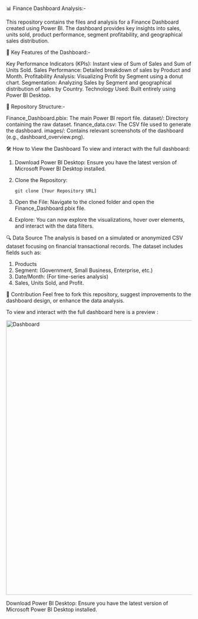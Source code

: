 📊 Finance Dashboard Analysis:-
 
   This repository contains the files and analysis for a Finance Dashboard created using Power BI. The dashboard provides key insights into sales, units sold, product performance, segment profitability, and 
   geographical sales distribution.

 🌟 Key Features of the Dashboard:-
 
   Key Performance Indicators (KPIs): Instant view of Sum of Sales and Sum of Units Sold.
   Sales Performance: Detailed breakdown of sales by Product and Month.
   Profitability Analysis: Visualizing Profit by Segment using a donut chart.
   Segmentation: Analyzing Sales by Segment and geographical distribution of sales by Country.
   Technology Used: Built entirely using Power BI Desktop.
      
 📁 Repository Structure:-
      
   Finance_Dashboard.pbix: The main Power BI report file.
   dataset/: Directory containing the raw dataset.
   finance_data.csv: The CSV file used to generate the dashboard.
   images/: Contains relevant screenshots of the dashboard (e.g., dashboard_overview.png).    

 🛠️ How to View the Dashboard
   To view and interact with the full dashboard:

   1. Download Power BI Desktop: Ensure you have the latest version of Microsoft Power BI Desktop installed.
   2. Clone the Repository:

          git clone [Your Repository URL]
   3. Open the File: Navigate to the cloned folder and open the Finance_Dashboard.pbix file.
   4. Explore: You can now explore the visualizations, hover over elements, and interact with the data filters.

🔍 Data Source
  The analysis is based on a simulated or anonymized CSV dataset focusing on financial transactional records. The dataset includes fields such as:

 1. Products
 2. Segment: (Government, Small Business, Enterprise, etc.)
 3. Date/Month: (For time-series analysis)
 4. Sales, Units Sold, and Profit.

🤝 Contribution
Feel free to fork this repository, suggest improvements to the dashboard design, or enhance the data analysis.

To view and interact with the full dashboard here is a preview :

   <img width="1330" height="743" alt="Dashboard" src="https://github.com/user-attachments/assets/e5ba6b86-e6c9-4096-89a1-931961a2f3e1" />



Download Power BI Desktop: Ensure you have the latest version of Microsoft Power BI Desktop installed.
